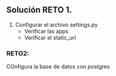## Solución RETO 1.

1. Configurar el archivo settings.py
    - Verificar las apps
    - Verificar el static_url


### RETO2: 
COnfigura la base de datos con postgres